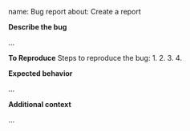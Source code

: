 name: Bug report
about: Create a report

**Describe the bug**

...

**To Reproduce**
Steps to reproduce the bug:
1.
2. 
3. 
4. 

**Expected behavior**

...

**Additional context**

...